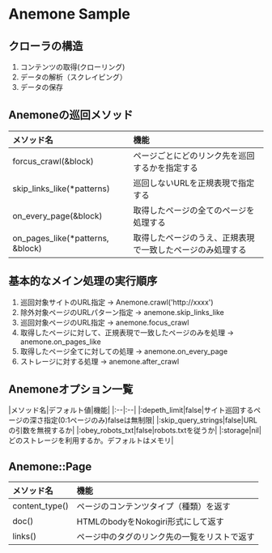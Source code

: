 # Anemone Sample

## クローラの構造

1. コンテンツの取得(クローリング)
2. データの解析（スクレイピング）
3. データの保存

## Anemoneの巡回メソッド

|メソッド名|機能|
|:--|:--|
|forcus_crawl(&block)|ページごとにどのリンク先を巡回するかを指定する|
|skip_links_like(*patterns)|巡回しないURLを正規表現で指定する|
|on_every_page(&block)|取得したページの全てのページを処理する|
|on_pages_like(*patterns, &block)|取得したページのうえ、正規表現で一致したページのみ処理する|

## 基本的なメイン処理の実行順序

1. 巡回対象サイトのURL指定 -> Anemone.crawl('http://xxxx')
2. 除外対象ページのURLパターン指定 -> anemone.skip_links_like
3. 巡回対象ページのURL指定 -> anemone.focus_crawl
4. 取得したページに対して、正規表現で一致したページのみを処理 -> anemone.on_pages_like
5. 取得したページ全てに対しての処理 -> anemone.on_every_page
6. ストレージに対する処理 -> anemone.after_crawl

## Anemoneオプション一覧

|メソッド名|デフォルト値|機能|
|:--|:--|
|:depeth_limit|false|サイト巡回するページの深さ指定(0:1ページのみ)falseは無制限|
|:skip_query_strings|false|URLの引数を無視するか|
|:obey_robots_txt|false|robots.txtを従うか|
|:storage|nil|どのストレージを利用するか。デフォルトはメモリ|


## Anemone::Page

|メソッド名|機能|
|:--|:--|
|content_type()|ページのコンテンツタイプ（種類）を返す|
|doc()|HTMLのbodyをNokogiri形式にして返す|
|links()|ページ中の<A>タグのリンク先の一覧をリストで返す|




